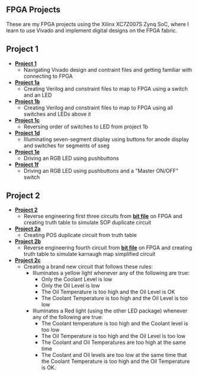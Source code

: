 ## FPGA Projects

These are my FPGA projects using the Xilinx XC7Z007S Zynq SoC, where I learn to use Vivado and implement digital designs on the FPGA fabric.

## Project 1
* [**Project 1**](https://github.com/andynguyen20/fpga_projects/tree/main/project_1)
  * Navigating Vivado design and contraint files and getting familiar with connecting to FPGA 
* [**Project 1a**](https://github.com/andynguyen20/fpga_projects/tree/main/project_1a)
  * Creating Verilog and constraint files to map to FPGA using a switch and an LED
* [**Project 1b**](https://github.com/andynguyen20/fpga_projects/tree/main/project_1b)
  * Creating Verilog and constraint files to map to FPGA using all switches and LEDs above it
* [**Project 1c**](https://github.com/andynguyen20/fpga_projects/tree/main/project_1c)
  * Reversing order of switches to LED from project 1b
* [**Project 1d**](https://github.com/andynguyen20/fpga_projects/tree/main/project_1d)
  * Illuminating seven-segment display using buttons for anode display and switches for segments of sseg
* [**Project 1e**](https://github.com/andynguyen20/fpga_projects/tree/main/project_1e)
  * Driving an RGB LED using pushbuttons
* [**Project 1f**](https://github.com/andynguyen20/fpga_projects/tree/main/project_1f)
  * Driving an RGB LED using pushbuttons and a "Master ON/OFF" switch

## Project 2 
* [**Project 2**](https://github.com/andynguyen20/fpga_projects/tree/main/project_2)
  * Reverse engineering first three circuits from [**bit file**](https://github.com/andynguyen20/fpga_projects/tree/main/Blackboard_p2) on FPGA and creating truth table to simulate SOP duplicate circuit 
* [**Project 2a**](https://github.com/andynguyen20/fpga_projects/tree/main/project_2a)
  * Creating POS duplicate circuit from truth table
* [**Project 2b**](https://github.com/andynguyen20/fpga_projects/tree/main/project_2b)
  * Reverse engineering fourth circuit from [**bit file**](https://github.com/andynguyen20/fpga_projects/tree/main/Blackboard_p2) on FPGA and creating truth table to simulate karnaugh map simplified circuit
* [**Project 2c**](https://github.com/andynguyen20/fpga_projects/tree/main/project_2c)
  * Creating a brand new circuit that follows these rules:
    * Illuminates a yellow light whenever any of the following are true:
      * Only the Coolant Level is low
      * Only the Oil Level is low
      * The Oil Temperature is too high and the Oil Level is OK
      * The Coolant Temperature is too high and the Oil Level is too low
    * Illuminates a Red light (using the other LED package) whenever any of the following are true:
      * The Coolant temperature is too high and the Coolant level is too low
      * The Oil Temperature is too high and the Oil Level is too low
      * The Coolant and Oil Temperatures are too high at the same time
      * The Coolant and Oil levels are too low at the same time that the Coolant Temperature is too high and the Oil Temperature is OK.

